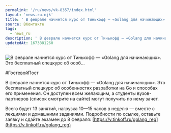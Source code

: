 ```yaml
---
permalink: '/ru/news/vk-8357/index.html'
layout: 'news.ru.njk'
title: ' В феврале начнется курс от Тинькофф — «Golang для начинающих». Это бесплатный спецкурс об особ…'
source: ВКонтакте
tags:
  - news_ru
description: ' В феврале начнется курс от Тинькофф — «Golang для начинающих». Это бесплатный спецкурс об особ…'
updatedAt: 1673881260
---
```

![ В феврале начнется курс от Тинькофф — «Golang для начинающих». Это бесплатный спецкурс об особ…](https://sun1-92.userapi.com/impg/QwqsFqoGuNLVt_pIWugXsLACO_pgcEihWQt5cQ/vH_WY_bRxrA.jpg?size=864x1080&quality=96&sign=6670c2017e301cb7a390a2afad896ca5&c_uniq_tag=6LzfVfyBw6xsv6znBkFRrfRZQCssLdxgKRYR9GfsX48&type=album)

#ГостевойПост

В феврале начнется курс от Тинькофф — «Golang для начинающих». Это бесплатный спецкурс об особенностях разработки на Go и способах его применения. Он доступен всем желающим, а студенты вузов-партнеров (список смотрите на сайте) могут получить по нему зачет.

Всего будет 13 занятий, нагрузка 10—15 часов в неделю — вместе с лекциями и домашними заданиями. Подробности по ссылке, оставьте заявку и сдайте экзамен до 8 февраля: [https://v.tinkoff.ru/golang_reg](https://v.tinkoff.ru/golang_reg)
